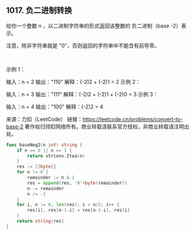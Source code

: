 ## 1017. 负二进制转换

给你一个整数 n ，以二进制字符串的形式返回该整数的 负二进制（base -2）表示。

注意，除非字符串就是 "0"，否则返回的字符串中不能含有前导零。

 

示例 1：

输入：n = 2
输出："110"
解释：(-2)2 + (-2)1 = 2
示例 2：

输入：n = 3
输出："111"
解释：(-2)2 + (-2)1 + (-2)0 = 3
示例 3：

输入：n = 4
输出："100"
解释：(-2)2 = 4

来源：力扣（LeetCode）
链接：https://leetcode.cn/problems/convert-to-base-2
著作权归领扣网络所有。商业转载请联系官方授权，非商业转载请注明出处。

```go
func baseNeg2(n int) string {
    if n == 0 || n == 1 {
        return strconv.Itoa(n)
    }
    res := []byte{}
    for n != 0 {
        remainder := n & 1
        res = append(res, '0'+byte(remainder))
        n -= remainder
        n /= -2
    }
    for i, n := 0, len(res); i < n/2; i++ {
        res[i], res[n-1-i] = res[n-1-i], res[i]
    }
    return string(res)
}

```
